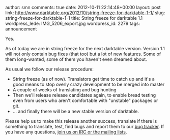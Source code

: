 author: smn
comments: true
date: 2012-10-11 22:14:48+00:00
layout: post
link: http://www.darktable.org/2012/10/string-freeze-for-darktable-1-1/
slug: string-freeze-for-darktable-1-1
title: String freeze for darktable 1.1
wordpress_lede: IMG_5206_export.jpg
wordpress_id: 2279
tags: announcement

Yes.

As of today we are in string freeze for the next darktable version. Version 1.1 will not only contain bug fixes (that too) but a lot of new features. Some of them long-wanted, some of them you haven't even dreamed about.

As usual we follow our release procedure:

* String freeze (as of now). Translators get time to catch up and it's a good means to stop overly crazy development to be merged into master
* A couple of weeks of translating and bug hunting
* Then we'll release release candidates again, to enable bread testing even from users who aren't comfortable with "unstable" packages or git.
* ...&nbsp;and finally there will be a new stable version of darktable.

Please help us to make this release another success, translate if there is something to translate, test, find bugs and report them to our [bug tracker](https://darktable.org/redmine/projects/darktable/issues). If you have any questions, [join us on IRC or the mailing lists]({filename}/pages/contact.md).
